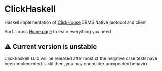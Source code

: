# ClickHaskell

Haskell implementation of [ClickHouse](https://clickhouse.com/) DBMS Native protocol and client

Surf across [Home page](https://clickhaskell.dev/) to learn everything you need

## ⚠️ Current version is unstable
ClickHaskell 1.0.0 will be released after most of the negative case tests have been implemented. Until then, you may encounter unexpected behavior
